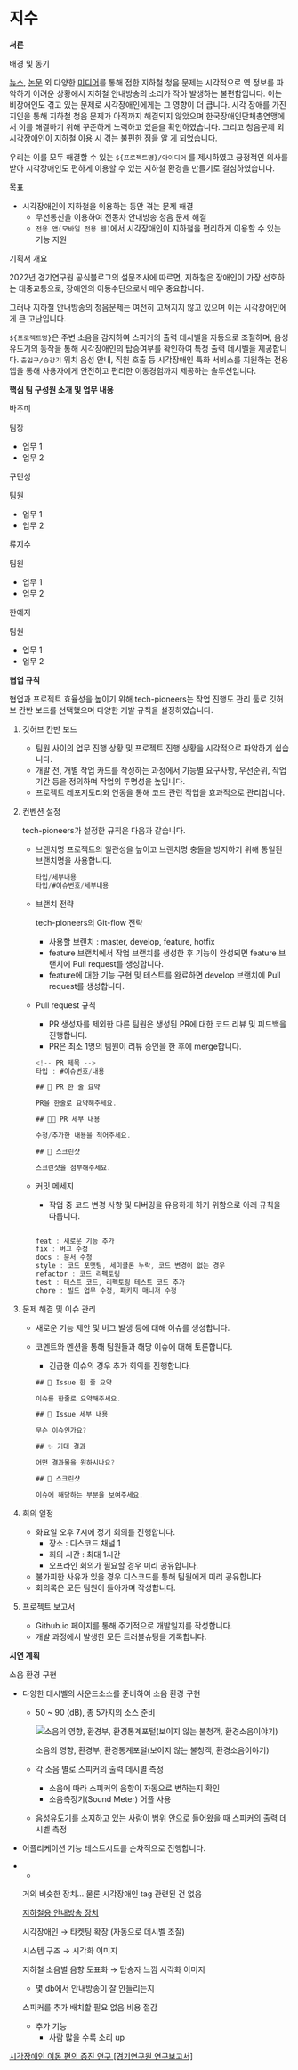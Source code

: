 # 지수

**서론**

배경 및 동기 

[뉴스](https://www.ablenews.co.kr/news/articleView.html?idxno=98412), [논문](https://www.dbpia.co.kr/journal/articleDetail?nodeId=NODE11186812) 외 다양한 [미디어](http://kodaf.or.kr/bbs/board.php?bo_table=B12&wr_id=158)를 통해 접한 지하철 청음 문제는 시각적으로 역 정보를 파악하기 어려운 상황에서 지하철 안내방송의 소리가 작아 발생하는 불편함입니다. 이는 비장애인도 겪고 있는 문제로 시각장애인에게는 그 영향이 더 큽니다. 시각 장애를 가진 지인을 통해 지하철 청음 문제가 아직까지 해결되지 않았으며 한국장애인단체총연맹에서 이를 해결하기 위해 꾸준하게 노력하고 있음을 확인하였습니다. 그리고 청음문제 외 시각장애인이 지하철 이용 시 겪는 불편한 점을 알 게 되었습니다. 

우리는 이를 모두 해결할 수 있는 `${프로젝트명}/아이디어` 를 제시하였고 긍정적인 의사를 받아 시각장애인도 편하게 이용할 수 있는 지하철 환경을 만들기로 결심하였습니다.

목표

- 시각장애인이 지하철을 이용하는 동안 겪는 문제 해결
    - 무선통신을 이용하여 전동차 안내방송 청음 문제 해결
    - `전용 앱(모바일 전용 웹)`에서 시각장애인이 지하철을 편리하게 이용할 수 있는 기능 지원
    

기획서 개요

2022년 경기연구원 공식블로그의 설문조사에 따르면, 지하철은 장애인이 가장 선호하는 대중교통으로, 장애인의 이동수단으로서 매우 중요합니다.

그러나 지하철 안내방송의 청음문제는 여전히 고쳐지지 않고 있으며 이는 시각장애인에게 큰 고난입니다.

`${프로젝트명}`은 주변 소음을 감지하여 스피커의 출력 데시벨을 자동으로 조절하며, 음성유도기의 동작을 통해 시각장애인의 탑승여부를 확인하여 특정 출력 데시벨을 제공합니다.
`출입구/승강기` 위치 음성 안내, 직원 호출 등 시각장애인 특화 서비스를 지원하는 전용 앱을 통해 사용자에게 안전하고 편리한 이동경험까지 제공하는 솔루션입니다.

 **핵심 팀 구성원 소개 및 업무 내용**

박주미

팀장

- 업무 1
- 업무 2

구민성

팀원

- 업무 1
- 업무 2

류지수

팀원

- 업무 1
- 업무 2

한예지

팀원

- 업무 1
- 업무 2

 **협업 규칙**

협업과 프로젝트 효율성을 높이기 위해 tech-pioneers는 작업 진행도 관리 툴로 깃허브 칸반 보드를 선택했으며 다양한 개발 규칙을 설정하였습니다.

1. 깃허브 칸반 보드
    - 팀원 사이의 업무 진행 상황 및 프로젝트 진행 상황을 시각적으로 파악하기 쉽습니다.
    - 개발 전, 개별 작업 카드를 작성하는 과정에서 기능별 요구사항, 우선순위, 작업기간 등을 정의하며 작업의 투명성을 높입니다.
    - 프로젝트 레포지토리와 연동을 통해 코드 관련 작업을 효과적으로 관리합니다.
2. 컨벤션 설정
    
    tech-pioneers가 설정한 규칙은 다음과 같습니다.
    
    - 브랜치명
    프로젝트의 일관성을 높이고 브랜치명 충돌을 방지하기 위해 통일된 브랜치명을 사용합니다.
        
        ```jsx
        타입/세부내용
        타입/#이슈번호/세부내용
        ```
        
    - 브랜치 전략
        
        tech-pioneers의 Git-flow 전략
        
        - 사용할 브랜치 : master, develop, feature, hotfix
        - feature 브랜치에서 작업 브랜치를 생성한 후 기능이 완성되면 feature 브랜치에 Pull request를 생성합니다.
        - feature에 대한 기능 구현 및 테스트를 완료하면 develop 브랜치에 Pull request를 생성합니다.
    - Pull request 규칙
        - PR 생성자를 제외한 다른 팀원은 생성된 PR에 대한 코드 리뷰 및 피드백을 진행합니다.
        - PR은 최소 1명의 팀원이 리뷰 승인을 한 후에 merge합니다.
        
        ```jsx
        <!-- PR 제목 -->
        타입 : #이슈번호/내용
        
        ## 🚅 PR 한 줄 요약
        
        PR을 한줄로 요약해주세요.
        
        ## 🧑‍💻 PR 세부 내용
        
        수정/추가한 내용을 적어주세요.
        
        ## 📸 스크린샷
        
        스크린샷을 첨부해주세요.
        ```
        
    - 커밋 메세지
        - 작업 중 코드 변경 사항 및 디버깅을 유용하게 하기 위함으로 아래 규칙을 따릅니다.
        
        ```jsx
        		
        feat : 새로운 기능 추가
        fix : 버그 수정
        docs : 문서 수정
        style : 코드 포맷팅, 세미콜론 누락, 코드 변경이 없는 경우
        refactor : 코드 리펙토링
        test : 테스트 코드, 리펙토링 테스트 코드 추가
        chore : 빌드 업무 수정, 패키지 매니저 수정
        ```
        
3. 문제 해결 및 이슈 관리
    - 새로운 기능 제안 및 버그 발생 등에 대해 이슈를 생성합니다.
    - 코멘트와 멘션을 통해 팀원들과 해당 이슈에 대해 토론합니다.
        - 긴급한 이슈의 경우 추가 회의를 진행합니다.
        
        ```jsx
        ## 🚅 Issue 한 줄 요약
        
        이슈를 한줄로 요약해주세요.
        
        ## 🤷 Issue 세부 내용
        
        무슨 이슈인가요?
        
        ## ✨ 기대 결과
        
        어떤 결과물을 원하시나요?
        
        ## 📸 스크린샷
        
        이슈에 해당하는 부분을 보여주세요.
        ```
        
4. 회의 일정 
    - 화요일 오후 7시에 정기 회의를 진행합니다.
        - 장소 : 디스코드 채널 1
        - 회의 시간 : 최대 1시간
        - 오프라인 회의가 필요할 경우 미리 공유합니다.
    - 불가피한 사유가 있을 경우 디스코드를 통해 팀원에게 미리 공유합니다.
    - 회의록은 모든 팀원이 돌아가며 작성합니다.
5. 프로젝트 보고서 
    - Github.io 페이지를 통해 주기적으로 개발일지를 작성합니다.
    - 개발 과정에서 발생한 모든 트러블슈팅을 기록합니다.

 **시연 계획** 

소음 환경 구현

- 다양한 데시벨의 사운드소스를 준비하여 소음 환경 구현
    - 50 ~ 90 (dB), 총 5가지의 소스 준비
        
        ![소음의 영향, 환경부, 환경통계포털(보이지 않는 불청객, 환경소음이야기)](../%E1%84%87%E1%85%A9%E1%84%8B%E1%85%B5%E1%84%89%E1%85%B3%E1%84%85%E1%85%A6%E1%84%8B%E1%85%B5%E1%86%AF%20tech-pioneers%200214b033715d4958b7b17b0b3d2505a6/Untitled%2010.png)
        
        소음의 영향, 환경부, 환경통계포털(보이지 않는 불청객, 환경소음이야기)
        
    - 각 소음 별로 스피커의 출력 데시별 측정
        - 소음에 따라 스피커의 음향이 자동으로 변하는지 확인
        - 소음측정기(Sound Meter) 어플 사용
    - 음성유도기를 소지하고 있는 사람이 범위 안으로 들어왔을 때 스피커의 출력 데시벨 측정
- 어플리케이션 기능 테스트시트를 순차적으로 진행합니다.

- +
    
    거의 비슷한 장치… 물론 시각장애인 tag 관련된 건 없음
    
    [지하철용 안내방송 장치](https://patents.google.com/patent/KR100309708B1/ko)
    
    시각장애인 → 타켓팅 확장 (자동으로 데시벨 조잘)
    
    시스템 구조 → 시각화 이미지
    
    지하철 소음별 음향 도표화 → 탑승자 느낌 시각화 이미지
    
    - 몇 db에서 안내방송이 잘 안들리는지
    
    스피커를 추가 배치할 필요 없음 비용 절감
    
    - 추가 기능
        - 사람 많을 수록 소리 up

[시각장애인 이동 편의 증진 연구 [경기연구원 연구보고서]](https://m.blog.naver.com/gri_blog/222837492838)